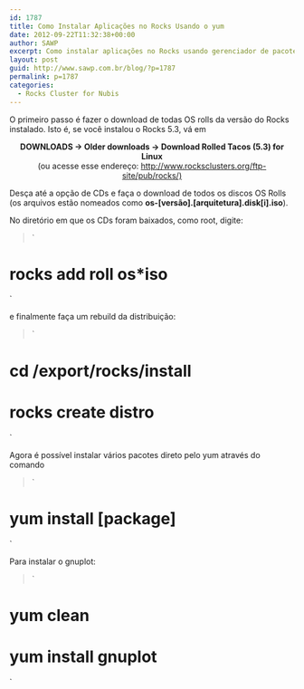 ```yaml
---
id: 1787
title: Como Instalar Aplicações no Rocks Usando o yum
date: 2012-09-22T11:32:38+00:00
author: SAWP
excerpt: Como instalar aplicações no Rocks usando gerenciador de pacotes o yum, usado no CentOS. Note que essas aplicações podem funcionar somente no frontend.
layout: post
guid: http://www.sawp.com.br/blog/?p=1787
permalink: p=1787
categories:
  - Rocks Cluster for Nubis
---
```

O primeiro passo é fazer o download de todas OS rolls da versão do Rocks instalado. Isto é, se você instalou o Rocks 5.3, vá em 

<center>
  <strong>DOWNLOADS → Older downloads → Download Rolled Tacos (5.3) for Linux</strong> <br /> (ou acesse esse endereço: <a href="http://www.rocksclusters.org/ftp-site/pub/rocks/" target=_blank>http://www.rocksclusters.org/ftp-site/pub/rocks/)</a>
</center>

Desça até a opção de CDs e faça o download de todos os discos OS Rolls (os arquivos estão nomeados como **os-[versão].[arquitetura].disk[i].iso**). 

No diretório em que os CDs foram baixados, como root, digite:

> `<br />
# rocks add roll os*iso<br />
` 

e finalmente faça um rebuild da distribuição:

> `<br />
# cd /export/rocks/install<br />
# rocks create distro<br />
` 

Agora é possível instalar vários pacotes direto pelo yum através do comando

> `<br />
# yum install [package]<br />
` 

Para instalar o gnuplot:

> `<br />
# yum clean<br />
# yum install gnuplot<br />
`
